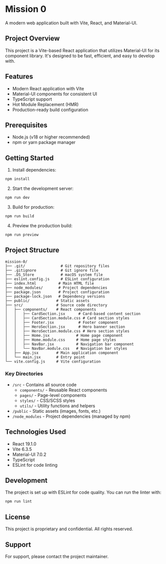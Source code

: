 # Mission 0

A modern web application built with Vite, React, and Material-UI.

## Project Overview

This project is a Vite-based React application that utilizes Material-UI for its component library. It's designed to be fast, efficient, and easy to develop with.

## Features

- Modern React application with Vite
- Material-UI components for consistent UI
- TypeScript support
- Hot Module Replacement (HMR)
- Production-ready build configuration

## Prerequisites

- Node.js (v18 or higher recommended)
- npm or yarn package manager

## Getting Started

1. Install dependencies:
```bash
npm install
```

2. Start the development server:
```bash
npm run dev
```

3. Build for production:
```bash
npm run build
```

4. Preview the production build:
```bash
npm run preview
```

## Project Structure

```
mission-0/
├── .git/                # Git repository files
├── .gitignore           # Git ignore file
├── .DS_Store            # macOS system file
├── eslint.config.js     # ESLint configuration
├── index.html          # Main HTML file
├── node_modules/       # Project dependencies
├── package.json        # Project configuration
├── package-lock.json   # Dependency versions
├── public/            # Static assets
├── src/               # Source code directory
│   ├── components/    # React components
│   │   ├── CardSection.jsx      # Card-based content section
│   │   ├── CardSection.module.css # Card section styles
│   │   ├── Footer.jsx           # Footer component
│   │   ├── HeroSection.jsx      # Hero banner section
│   │   ├── HeroSection.module.css # Hero section styles
│   │   ├── Home.jsx            # Home page component
│   │   ├── Home.module.css     # Home page styles
│   │   ├── NavBar.jsx          # Navigation bar component
│   │   └── NavBar.module.css   # Navigation bar styles
│   ├── App.jsx        # Main application component
│   └── main.jsx       # Entry point
└── vite.config.js     # Vite configuration
```

### Key Directories

- `/src` - Contains all source code
  - `components/` - Reusable React components
  - `pages/` - Page-level components
  - `styles/` - CSS/SCSS styles
  - `utils/` - Utility functions and helpers
- `/public` - Static assets (images, fonts, etc.)
- `/node_modules` - Project dependencies (managed by npm)

## Technologies Used

- React 19.1.0
- Vite 6.3.5
- Material-UI 7.0.2
- TypeScript
- ESLint for code linting

## Development

The project is set up with ESLint for code quality. You can run the linter with:

```bash
npm run lint
```

## License

This project is proprietary and confidential. All rights reserved.

## Support

For support, please contact the project maintainer.
